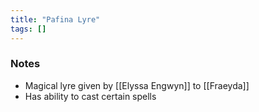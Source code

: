 ```yaml
---
title: "Pafina Lyre"
tags: []
---
```


### Notes 

- Magical lyre given by [[Elyssa Engwyn]] to [[Fraeyda]]
- Has ability to cast certain spells